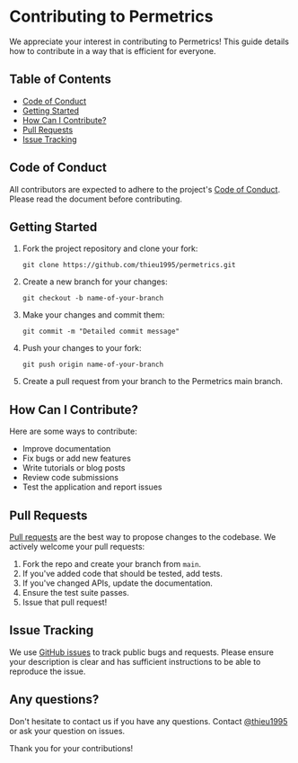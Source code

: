 # Contributing to Permetrics

We appreciate your interest in contributing to Permetrics! This guide details how to contribute in a way that is efficient for everyone.

## Table of Contents

- [Code of Conduct](#code-of-conduct)
- [Getting Started](#getting-started)
- [How Can I Contribute?](#how-can-i-contribute)
- [Pull Requests](#pull-requests)
- [Issue Tracking](#issue-tracking)

## Code of Conduct

All contributors are expected to adhere to the project's [Code of Conduct](CODE_OF_CONDUCT.md). Please read the document before contributing. 

## Getting Started

1. Fork the project repository and clone your fork:

    ```
    git clone https://github.com/thieu1995/permetrics.git
    ```

2. Create a new branch for your changes:

    ```
    git checkout -b name-of-your-branch
    ```

3. Make your changes and commit them:

    ```
    git commit -m "Detailed commit message"
    ```

4. Push your changes to your fork:

    ```
    git push origin name-of-your-branch
    ```

5. Create a pull request from your branch to the Permetrics main branch.

## How Can I Contribute?

Here are some ways to contribute:

- Improve documentation
- Fix bugs or add new features
- Write tutorials or blog posts
- Review code submissions
- Test the application and report issues


## Pull Requests

[Pull requests](https://github.com/thieu1995/permetrics/pulls) are the best way to propose changes to the codebase. We actively welcome your pull requests:

1. Fork the repo and create your branch from `main`.
2. If you've added code that should be tested, add tests.
3. If you've changed APIs, update the documentation.
4. Ensure the test suite passes.
5. Issue that pull request!

## Issue Tracking

We use [GitHub issues](https://github.com/thieu1995/permetrics/issues) to track public bugs and requests. Please ensure your description is clear and has 
sufficient 
instructions to be able to reproduce the issue.

## Any questions?

Don't hesitate to contact us if you have any questions. Contact [@thieu1995](mailto:nguyenthieu2102@gmail.com)
or ask your question on issues.

Thank you for your contributions!
